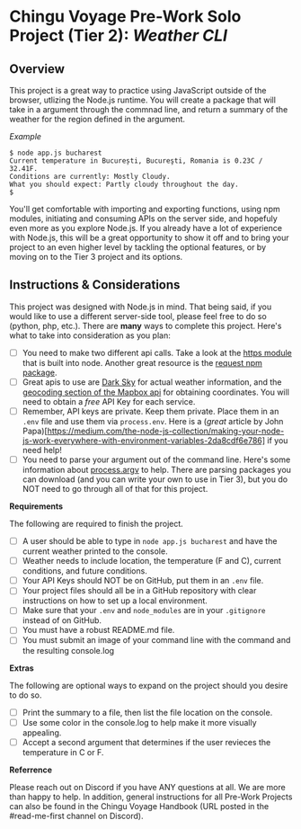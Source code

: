 # Chingu Voyage Pre-Work Solo Project (Tier 2): *Weather CLI*

## Overview

This project is a great way to practice using JavaScript outside of the browser, utlizing the Node.js runtime.
You will create a package that will take in a argument through the commnad line, and return a summary of the weather
for the region defined in the argument.

*Example*
```
$ node app.js bucharest
Current temperature in București, Bucureşti, Romania is 0.23C / 32.41F.
Conditions are currently: Mostly Cloudy.
What you should expect: Partly cloudy throughout the day.
$
```

You'll get comfortable with importing and exporting functions, using npm modules, initiating and consuming APIs on
the server side, and hopefuly even more as you explore Node.js. If you already have a lot of experience with Node.js, this will be a great opportunity to show it off and to bring your project to an even higher level by tackling the optional features, or by moving on to
the Tier 3 project and its options.

## Instructions & Considerations

This project was designed with Node.js in mind. That being said, if you would like to use a different server-side tool,
please feel free to do so (python, php, etc.). There are **many** ways to complete this project. Here's what to take into
consideration as you plan:

- [ ] You need to make two different api calls. Take a look at the [https module](https://nodejs.org/dist/latest-v12.x/docs/api/https.html) that is built into node. Another great resource is the [request npm package](https://www.npmjs.com/package/request).
- [ ] Great apis to use are [Dark Sky](https://darksky.net/dev) for actual weather information, and the [geocoding section of
the Mapbox api](https://docs.mapbox.com/api/search/#forward-geocoding) for obtaining coordinates. You will need to obtain a *free* API Key for each service.
- [ ] Remember, API keys are private. Keep them private. Place them in an `.env` file and use them via `process.env`. Here is a 
(*great* article by John Papa)[https://medium.com/the-node-js-collection/making-your-node-js-work-everywhere-with-environment-variables-2da8cdf6e786] if you need help!
- [ ] You need to parse your argument out of the command line. Here's some information about [process.argv](https://nodejs.org/docs/latest/api/process.html#process_process_argv) to help. There are parsing packages you can download (and you can write your own to use
in Tier 3), but you do NOT need to go through all of that for this project.

**Requirements**

The following are required to finish the project.

- [ ] A user should be able to type in `node app.js bucharest` and have the current weather printed to the console.
- [ ] Weather needs to include location, the temperature (F and C), current conditions, and future conditions.
- [ ] Your API Keys should NOT be on GitHub, put them in an `.env` file. 
- [ ] Your project files should all be in a GitHub repository with clear instructions on how to set up a local environment.
- [ ] Make sure that your `.env` and `node_modules` are in your `.gitignore` instead of on GitHub.
- [ ] You must have a robust README.md file. 
- [ ] You must submit an image of your command line with the command and the resulting console.log

**Extras**

The following are optional ways to expand on the project should you desire to do so.

- [ ] Print the summary to a file, then list the file location on the console.
- [ ] Use some color in the console.log to help make it more visually appealing.
- [ ] Accept a second argument that determines if the user revieces the temperature in C or F.

**Referrence**

Please reach out on Discord if you have ANY questions at all. We are more than happy to help. In addition,
general instructions for all Pre-Work Projects can also be found in the Chingu Voyage Handbook 
(URL posted in the #read-me-first channel on Discord).